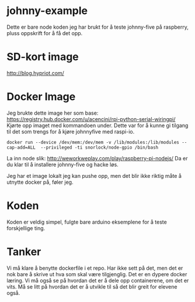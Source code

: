# johnny-example

Dette er bare node koden jeg har brukt for å teste johnny-five på raspberry, pluss oppskrift for å få det opp.

# SD-kort image
http://blog.hypriot.com/

# Docker Image
Jeg brukte dette image her som base: https://registry.hub.docker.com/u/acencini/rpi-python-serial-wiringpi/
Kjørte opp imaget med kommandoen under. Dette var for å kunne gi tilgang til det som trengs for å kjøre johnnyfive med raspi-io. 

```docker run --device /dev/mem:/dev/mem -v /lib/modules:/lib/modules --cap-add=ALL  --privileged -ti snorlock/node-gpio /bin/bash```

La inn node slik: http://weworkweplay.com/play/raspberry-pi-nodejs/
Da er du klar til å installere johnny-five og hacke løs.

Jeg har et image lokalt jeg kan pushe opp, men det blir ikke riktig måte å utnytte docker på, føler jeg.

# Koden
Koden er veldig simpel, fulgte bare arduino eksemplene for å teste forskjellige ting.

# Tanker
Vi må klare å benytte dockerfile i et repo. Har ikke sett på det, men det er nok bare å skrive ut hva som skal være tilgjenglig.
Det er en dypere docker læring.
Vi må også se på hvordan det er å dele opp containerene, om det er vits.
Må se litt på hvordan det er å utvikle til så det blir greit for elevene også.

